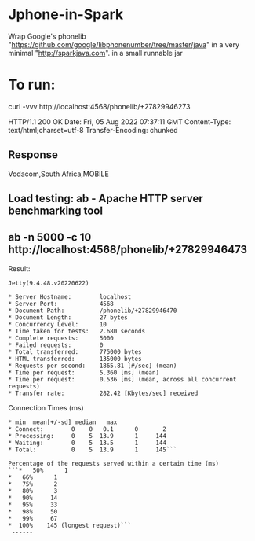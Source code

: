 # Jphone-in-Spark

Wrap Google's phonelib "https://github.com/google/libphonenumber/tree/master/java"
in a very minimal "http://sparkjava.com". in a small runnable jar

# To run:
curl -vvv http://localhost:4568/phonelib/+27829946273

HTTP/1.1 200 OK
Date: Fri, 05 Aug 2022 07:37:11 GMT
Content-Type: text/html;charset=utf-8
Transfer-Encoding: chunked

## Response
Vodacom,South Africa,MOBILE      


## Load testing: ab - Apache HTTP server benchmarking tool
## ab -n 5000 -c 10 http://localhost:4568/phonelib/+27829946473

Result:
```Server Software:        
Jetty(9.4.48.v20220622)

* Server Hostname:        localhost
* Server Port:            4568
* Document Path:          /phonelib/+27829946470
* Document Length:        27 bytes
* Concurrency Level:      10
* Time taken for tests:   2.680 seconds
* Complete requests:      5000
* Failed requests:        0
* Total transferred:      775000 bytes
* HTML transferred:       135000 bytes
* Requests per second:    1865.81 [#/sec] (mean)
* Time per request:       5.360 [ms] (mean)
* Time per request:       0.536 [ms] (mean, across all concurrent requests)
* Transfer rate:          282.42 [Kbytes/sec] received
```

Connection Times (ms)
``` 
* min  mean[+/-sd] median   max
* Connect:        0    0   0.1      0       2
* Processing:     0    5  13.9      1     144
* Waiting:        0    5  13.5      1     144
* Total:          0    5  13.9      1     145```

Percentage of the requests served within a certain time (ms)
```*   50%      1
*   66%      1
*   75%      2
*   80%      3
*   90%     14
*   95%     33
*   98%     50
*   99%     67
*  100%    145 (longest request)```
 ------
 
